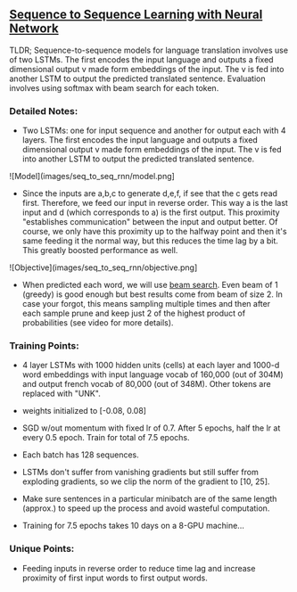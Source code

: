 ## [Sequence to Sequence Learning with Neural Network](https://arxiv.org/pdf/1409.3215v3.pdf)

TLDR; Sequence-to-sequence models for language translation involves use of two LSTMs. The first encodes the input language and outputs a fixed dimensional output v made form embeddings of the input. The v is fed into another LSTM to output the predicted translated sentence. Evaluation involves using softmax with beam search for each token. 

### Detailed Notes:

- Two LSTMs: one for input sequence and another for output each with 4 layers. The first encodes the input language and outputs a fixed dimensional output v made form embeddings of the input. The v is fed into another LSTM to output the predicted translated sentence.

![Model](images/seq_to_seq_rnn/model.png]

- Since the inputs are a,b,c to generate d,e,f, if see that the c gets read first. Therefore, we feed our input in reverse order. This way a is the last input and d (which corresponds to a) is the first output. This proximity "establishes communication" between the input and output better. Of course, we only have this proximity up to the halfway point and then it's same feeding it the normal way, but this reduces the time lag by a bit. This greatly boosted performance as well. 

![Objective](images/seq_to_seq_rnn/objective.png]

- When predicted each word, we will use [beam search](https://www.youtube.com/watch?v=UXW6Cs82UKo). Even beam of 1 (greedy) is good enough but best results come from beam of size 2. In case your forgot, this means sampling multiple times and then after each sample prune and keep just 2 of the highest product of probabilities (see video for more details).


### Training Points:

- 4 layer LSTMs with 1000 hidden units (cells) at each layer and 1000-d word embeddings with input language vocab of 160,000 (out of 304M) and output french vocab of 80,000 (out of 348M). Other tokens are replaced with "UNK".

- weights initialized to [-0.08, 0.08]

- SGD w/out momentum with fixed lr of 0.7. After 5 epochs, half the lr at every 0.5 epoch. Train for total of 7.5 epochs. 

- Each batch has 128 sequences.

- LSTMs don't suffer from vanishing gradients but still suffer from exploding gradients, so we clip the norm of the gradient to [10, 25]. 

- Make sure sentences in a particular minibatch are of the same length (approx.) to speed up the process and avoid wasteful computation. 

- Training for 7.5 epochs takes 10 days on a 8-GPU machine...

### Unique Points:

- Feeding inputs in reverse order to reduce time lag and increase proximity of first input words to first output words. 


